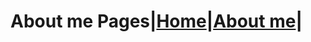 # About me                                                                                               Pages|[Home](heracc.github.io/home.md)|[About me](heracc.github.io/aboutme.md)|

